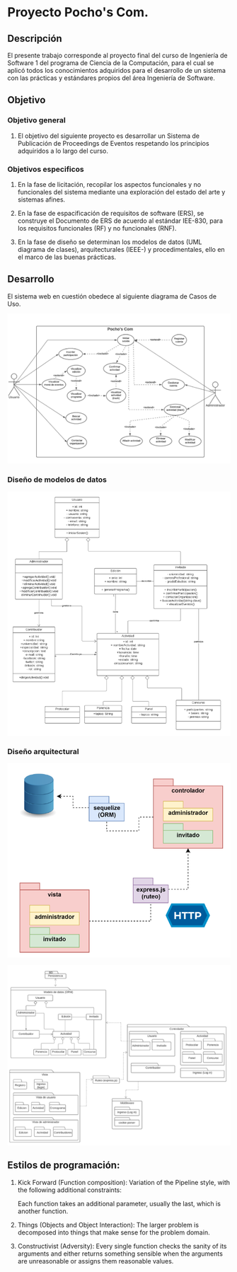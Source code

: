 # Proyecto Pocho's Com.

## Descripción

El presente trabajo corresponde al proyecto final del curso de Ingeniería de Software 1 del programa de Ciencia de la Computación, para el cual se aplicó todos los conocimientos adquiridos para el desarrollo de un sistema con las prácticas y estándares propios del área Ingeniería de Software.

## Objetivo


### Objetivo general

1. El objetivo del siguiente proyecto es desarrollar un Sistema de Publicación de Proceedings de Eventos respetando los principios adquiridos a lo largo del curso.

### Objetivos especificos

1. En la fase de licitación, recopilar los aspectos funcionales y no funcionales del sistema mediante una exploración del estado del arte y sistemas afines.

2. En la fase de espacificación de requisitos de software (ERS), se construye el Documento de ERS de acuerdo al estándar IEE-830,  para los requisitos funcionales (RF) y no funcionales (RNF).

3. En la fase de diseño se determinan los modelos de datos (UML diagrama de clases), arquitecturales (IEEE-) y  procedimentales, ello en el marco de las buenas prácticas.

## Desarrollo

El sistema web en cuestión obedece al siguiente diagrama de Casos de Uso.

![Diagrama de casos de uso](./public/images/UML_DC.png)

### Diseño de modelos de datos
![UML modelo de clases](./public/images/UML_MD.png)

### Diseño arquitectural

![Visión general](./public/images/AS_vision_general.png)


![Diseño significativo](./public/images/AS_significativo.png)


## Estilos de programación:

1. Kick Forward (Function composition):
    Variation of the Pipeline style, with the following additional constraints:
    
    Each function takes an additional parameter, usually the last, which is
    another function.
2. Things (Objects and Object Interaction):
    The larger problem is decomposed into things that make sense for the
    problem domain.

3. Constructivist (Adversity):
    Every single function checks the sanity of its arguments and either
    returns something sensible when the arguments are unreasonable or
    assigns them reasonable values.